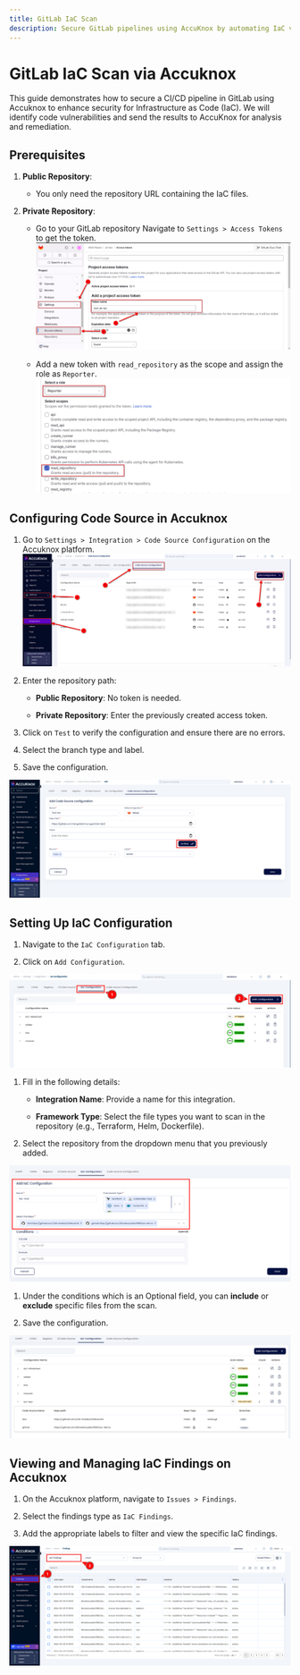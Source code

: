 ```yaml
---
title: GitLab IaC Scan
description: Secure GitLab pipelines using AccuKnox by automating IaC vulnerability detection and remediation, improving infrastructure security and stability.
---
```


# GitLab IaC Scan via Accuknox

This guide demonstrates how to secure a CI/CD pipeline in GitLab using Accuknox to enhance security for Infrastructure as Code (IaC). We will identify code vulnerabilities and send the results to AccuKnox for analysis and remediation.

## **Prerequisites**

1. **Public Repository**:
    - You only need the repository URL containing the IaC files.

2. **Private Repository**:
    - Go to your GitLab repository Navigate to `Settings > Access Tokens` to get the token.
    ![alt](images/gitlab-iac-scan/1.png)

    - Add a new token with `read_repository` as the scope and assign the role as `Reporter`.
    ![alt](images/gitlab-iac-scan/2.png)

## **Configuring Code Source in Accuknox**

1. Go to `Settings > Integration > Code Source Configuration` on the Accuknox platform.
![alt](images/gitlab-iac-scan/3.png)

2. Enter the repository path:

    - **Public Repository**: No token is needed.

    - **Private Repository**: Enter the previously created access token.

3. Click on `Test` to verify the configuration and ensure there are no errors.

4. Select the branch type and label.

5. Save the configuration.

![alt](images/gitlab-iac-scan/4.png)

## **Setting Up IaC Configuration**

1. Navigate to the `IaC Configuration` tab.

2. Click on `Add Configuration`.

![alt](images/gitlab-iac-scan/5.png)

1. Fill in the following details:

    - **Integration Name**: Provide a name for this integration.

    - **Framework Type**: Select the file types you want to scan in the repository (e.g., Terraform, Helm, Dockerfile).

2. Select the repository from the dropdown menu that you previously added.

![alt](images/gitlab-iac-scan/6.png)

1. Under the conditions which is an Optional field, you can **include** or **exclude** specific files from the scan.

2. Save the configuration.

![alt](images/gitlab-iac-scan/7.png)

## **Viewing and Managing IaC Findings on Accuknox**

1. On the Accuknox platform, navigate to `Issues > Findings`.

2. Select the findings type as `IaC Findings`.

3. Add the appropriate labels to filter and view the specific IaC findings.

![alt](images/gitlab-iac-scan/8.png)
